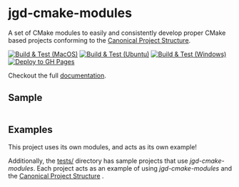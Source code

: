 # jgd-cmake-modules

A set of CMake modules to easily and consistently develop proper CMake based projects conforming to the [Canonical Project Structure](https://www.open-std.org/jtc1/sc22/wg21/docs/papers/2018/p1204r0.html#:~:text=The%20canonical%20structure%20is%20primarily,specific%20and%20well%2Ddefined%20function.).

[![Build & Test (MacOS)](https://github.com/jgd-solutions/jgd-cmake-modules/actions/workflows/macos.yaml/badge.svg)](https://github.com/jgd-solutions/jgd-cmake-modules/actions/workflows/macos.yaml)
[![Build & Test (Ubuntu)](https://github.com/jgd-solutions/jgd-cmake-modules/actions/workflows/ubuntu.yaml/badge.svg)](https://github.com/jgd-solutions/jgd-cmake-modules/actions/workflows/ubuntu.yaml)
[![Build & Test (Windows)](https://github.com/jgd-solutions/jgd-cmake-modules/actions/workflows/windows.yaml/badge.svg)](https://github.com/jgd-solutions/jgd-cmake-modules/actions/workflows/windows.yaml)
[![Deploy to GH Pages](https://github.com/jgd-solutions/jgd-cmake-modules/actions/workflows/pages.yaml/badge.svg)](https://github.com/jgd-solutions/jgd-cmake-modules/actions/workflows/pages.yaml)

Checkout the full [documentation](https://jgd-solutions.github.io/jgd-cmake-modules/).

## Sample

```cmake:tests/libsingle/CMakeLists.txt

```

Examples
--------

This project uses its own modules, and acts as its own example!

Additionally, the [tests/](https://github.com/jgd-solutions/jgd-cmake-modules/tree/main/tests) directory has sample
projects that use *jgd-cmake-modules*.
Each project acts as an example of using *jgd-cmake-modules* and
the [Canonical Project Structure](https://www.open-std.org/jtc1/sc22/wg21/docs/papers/2018/p1204r0.html#:~:text=The%20canonical%20structure%20is%20primarily,specific%20and%20well%2Ddefined%20function.)
.
